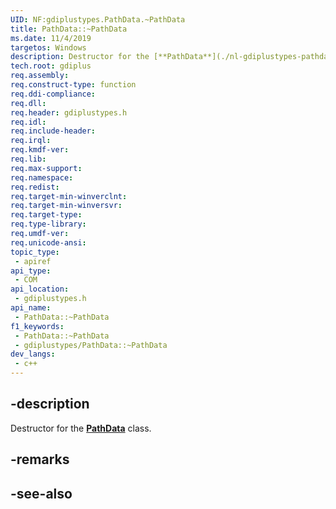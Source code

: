 ```yaml
---
UID: NF:gdiplustypes.PathData.~PathData
title: PathData::~PathData
ms.date: 11/4/2019
targetos: Windows
description: Destructor for the [**PathData**](./nl-gdiplustypes-pathdata.md) class.
tech.root: gdiplus
req.assembly: 
req.construct-type: function
req.ddi-compliance: 
req.dll: 
req.header: gdiplustypes.h
req.idl: 
req.include-header: 
req.irql: 
req.kmdf-ver: 
req.lib: 
req.max-support: 
req.namespace: 
req.redist: 
req.target-min-winverclnt: 
req.target-min-winversvr: 
req.target-type: 
req.type-library: 
req.umdf-ver: 
req.unicode-ansi: 
topic_type:
 - apiref
api_type:
 - COM
api_location:
 - gdiplustypes.h
api_name:
 - PathData::~PathData
f1_keywords:
 - PathData::~PathData
 - gdiplustypes/PathData::~PathData
dev_langs:
 - c++
---
```


## -description

Destructor for the [**PathData**](./nl-gdiplustypes-pathdata.md) class.

## -remarks

## -see-also